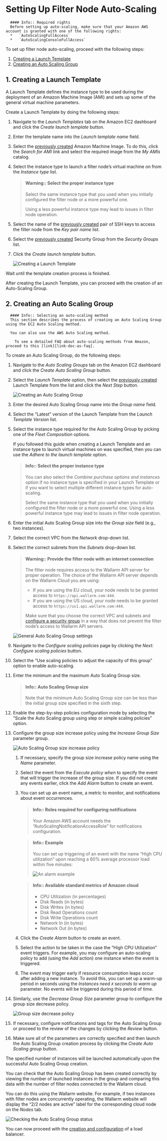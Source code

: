 [link-doc-ami-creation]:        create-image.md
[link-doc-lb-guide]:            load-balancing-guide.md

[link-ssh-keys-guide]:          ../../installation-ami-en.md#2-create-a-pair-of-ssh-keys
[link-security-group-guide]:    ../../installation-ami-en.md#3-create-a-security-group

[link-doc-as-faq]:              https://aws.amazon.com/autoscaling/faqs/

[img-create-lt-wizard]:         ../../../../images/installation-ami/auto-scaling/common/autoscaling-group-guide/create-launch-template.png
[img-create-asg-wizard]:        ../../../../images/installation-ami/auto-scaling/common/autoscaling-group-guide/create-asg-with-template.png
[img-asg-wizard-1]:             ../../../../images/installation-ami/auto-scaling/common/autoscaling-group-guide/asg-wizard-1.png
[img-asg-increase-policy]:      ../../../../images/installation-ami/auto-scaling/common/autoscaling-group-guide/group-size-increase.png
[img-asg-decrease-policy]:      ../../../../images/installation-ami/auto-scaling/common/autoscaling-group-guide/group-size-decrease.png
[img-alarm-example]:            ../../../../images/installation-ami/auto-scaling/common/autoscaling-group-guide/alarm-example.png
[img-check-asg-in-cloud]:       ../../../../images/en/cloud-node-status.png

[anchor-lt]:    #1--creating-a-launch-template
[anchor-asg]:   #2--creating-an-auto-scaling-group

#   Setting Up Filter Node Auto-Scaling

      #### Info:: Required rights
      Before setting up auto-scaling, make sure that your Amazon AWS account is granted with one of the following rights:
      *   `AutoScalingFullAccess`
      *   `AutoScalingConsoleFullAccess`

To set up filter node auto-scaling, proceed with the following steps:
1.  [Creating a Launch Template][anchor-lt]
2.  [Creating an Auto Scaling Group][anchor-asg]


##  1.  Creating a Launch Template

A Launch Template defines the instance type to be used during the deployment of an Amazon Machine Image (AMI) and sets up some of the general virtual machine parameters.

Create a Launch Template by doing the following steps:
1.  Navigate to the *Launch Templates* tab on the Amazon EC2 dashboard and click the *Create launch template* button.

2.  Enter the template name into the *Launch template name* field.

3.  Select the [previously created][link-doc-ami-creation] Amazon Machine Image. To do this, click the *Search for AMI* link and select the required image from the *My AMIs* catalog.

4.  Select the instance type to launch a filter node’s virtual machine on from the *Instance type* list.

    >   #### Warning:: Select the proper instance type
    >   Select the same instance type that you used when you initially configured the filter node or a more powerful one.
    >   
    >   Using a less powerful instance type may lead to issues in filter node operation. 

5.  Select the name of the [previously created][link-ssh-keys-guide] pair of SSH keys to access the filter node from the *Key pair name* list.

6.  Select the [previously created][link-security-group-guide] Security Group from the *Security Groups* list.

7.  Click the *Create launch template* button.

    ![Creating a Launch Template][img-create-lt-wizard]
    
Wait until the template creation process is finished.

After creating the Launch Template, you can proceed with the creation of an Auto-Scaling Group.



##  2.  Creating an Auto Scaling Group

      #### Info:: Selecting an auto-scaling method
      This section describes the process of creating an Auto Scaling Group using the EC2 Auto Scaling method. 
     
      You can also use the AWS Auto Scaling method. 
       
        To see a detailed FAQ about auto-scaling methods from Amazon, proceed to this [link][link-doc-as-faq].

To create an Auto Scaling Group, do the following steps:
1.  Navigate to the *Auto Scaling Groups* tab on the Amazon EC2 dashboard and click the *Create Auto Scaling Group* button.

2.  Select the *Launch Template* option, then select the [previously created][anchor-lt] Launch Template from the list and click the *Next Step* button. 

    ![Creating an Auto Scaling Group][img-create-asg-wizard]
    
3.  Enter the desired Auto Scaling Group name into the *Group name* field.

4.  Select the “Latest” version of the Launch Template from the *Launch Template Version* list.

5.  Select the instance type required for the Auto Scaling Group by picking one of the *Fleet Composition* options.

    If you followed this guide when creating a Launch Template and an instance type to launch virtual machines on was specified, then you can use the *Adhere to the launch template* option.
    
    >   #### Info:: Select the proper instance type
    >   You can also select the *Combine purchase options and instances* option if no instance type is specified in your Launch Template or if you want to select multiple different instance types for auto-scaling.
    >  
    >   Select the same instance type that you used when you initially configured the filter node or a more powerful one. Using a less powerful instance type may lead to issues in filter node operation.

6.  Enter the initial Auto Scaling Group size into the *Group size* field (e.g., two instances).

7.  Select the correct VPC from the *Network* drop-down list.

8.  Select the correct subnets from the *Subnets* drop-down list.

    > #### Warning:: Provide the filter node with an internet connection
    > The filter node requires access to the Wallarm API server for proper operation. The choice of the Wallarm API server depends on the Wallarm Cloud you are using:
    > * If you are using the EU cloud, your node needs to be granted access to `https://api.wallarm.com:444`.
    > * If you are using the US cloud, your node needs to be granted access to `https://us1.api.wallarm.com:444`.
    >
    > Make sure that you choose the correct VPC and subnets and [configure a security group][link-security-group-guide] in a way that does not prevent the filter node’s access to Wallarm API servers.

    ![General Auto Scaling Group settings][img-asg-wizard-1]
    
9.  Navigate to the *Configure scaling policies* page by clicking the *Next: Configure scaling policies* button.

10. Select the “Use scaling policies to adjust the capacity of this group” option to enable auto-scaling.

11. Enter the minimum and the maximum Auto Scaling Group size.

    >   #### Info:: Auto Scaling Group size
    >   Note that the minimum Auto Scaling Group size can be less than the initial group size specified in the sixth step.
    
12. Enable the step-by-step policies configuration mode by selecting the “Scale the Auto Scaling group using step or simple scaling policies” option.

13. Configure the group size increase policy using the *Increase Group Size* parameter group.

    ![Auto Scaling Group size increase policy][img-asg-increase-policy]
    
    1.  If necessary, specify the group size increase policy name using the *Name* parameter.

    2.  Select the event from the *Execute policy when* to specify the event that will trigger the increase of the group size. If you did not create any events earlier, click the *Add Alarm* button to create an event.

    3.  You can set up an event name, a metric to monitor, and notifications about event occurrences.
    
        >   #### Info:: Roles required for configuring notifications
        >   Your Amazon AWS account needs the “AutoScalingNotificationAccessRole” for notifications configuration.
        
        <!-- -->
        
        >   #### Info:: Example
        >   You can set up triggering of an event with the name “High CPU utilization” upon reaching a 60% average processor load within five minutes:
        >  
        >   ![An alarm example][img-alarm-example]
        
        <!-- -->
        
        >   #### Info:: Available standard metrics of Amazon cloud
        >   *   CPU Utilization (in percentages)
        >   *   Disk Reads (in bytes)
        >   *   Disk Writes (in bytes)
        >   *   Disk Read Operations count  
        >   *   Disk Write Operations count 
        >   *   Network In (in bytes) 
        >   *   Network Out (in bytes)

    4.  Click the *Create Alarm* button to create an event.
    
    5.  Select the action to be taken in the case the “High CPU Utilization” event triggers. For example, you may configure an auto-scaling policy to add (using the *Add* action) one instance when the event is triggered.
    
    6.  The event may trigger early if resource consumption leaps occur after adding a new instance. To avoid this, you can set up a warm-up period in seconds using the *Instances need `X` seconds to warm up* parameter. No events will be triggered during this period of time.
    
14. Similarly, use the *Decrease Group Size* parameter group to configure the group size decrease policy.

    ![Group size decrease policy][img-asg-decrease-policy]
    
15. If necessary, configure notifications and tags for the Auto Scaling Group or proceed to the review of the changes by clicking the *Review* button.

16. Make sure all of the parameters are correctly specified and then launch the Auto Scaling Group creation process by clicking the *Create Auto Scaling group* button.

The specified number of instances will be launched automatically upon the successful Auto Scaling Group creation.

You can check that the Auto Scaling Group has been created correctly by viewing the number of launched instances in the group and comparing this data with the number of filter nodes connected to the Wallarm cloud.

You can do this using the Wallarm website. For example, if two instances with filter nodes are concurrently operating, the Wallarm website will display the “2/2 nodes are active” label for the corresponding cloud node on the *Nodes* tab.

![Checking the Auto Scaling Group status][img-check-asg-in-cloud]

You can now proceed with the [creation and configuration][link-doc-lb-guide] of a load balancer.